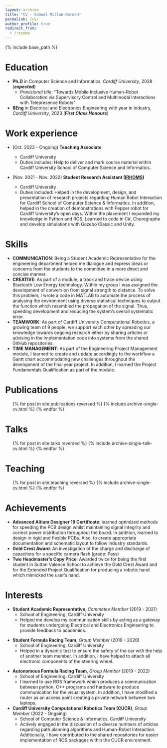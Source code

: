 ```yaml
---
layout: archive
title: "CV - Samuel Millan-Norman"
permalink: /cv/
author_profile: true
redirect_from:
  - /resume
---
```


{% include base_path %}

Education
======
- **Ph.D** in Computer Science and Informatics, *Cardiff University*, 2028 (***expected***)
  - *Provisional title*: "Towards Mobile Inclusive Human-Robot Collaboration via Supervisory Control and Multimodal Interactions with Telepresence Robots"
- **BEng** in Electrical and Electronics Engineering with year in industry, *Cardiff University*, 2023 (***First Class Honours***)

Work experience
======
- (Oct. 2023 - Ongoing) **Teaching Associate**
  - Cardiff University
  - Duties includes: Help to deliver and mark course material within Cardiff University School of Computer Science and Informatics.

- (Nov. 2021 - Nov. 2022) **Student Research Assistant (<a href="https://www.cardiff.ac.uk/artificial-intelligence-robotics-and-human-machine-systems">IRHOMS</a>)**
  - Cardiff University
  - Duties included: Helped in the development, design, and presentation of research projects regarding Human Robot Interaction for Cardiff School of Computer Science & Informatics. In addition, helped in the creation of demonstrations with Pepper robot for Cardiff University’s open days. Within the placement I expanded my knowledge in Python and ROS. Learned to code in C#, Choregraphe and develop simulations with Gazebo Classic and Unity.
  
Skills
======
- **COMMUNICATION**: Being a Student Academic Representative for the engineering department helped me dialogue and express ideas or concerns from the students to the committee in a more direct and concise manner.
- **CREATIVE**: As part of a module, a track and trace device using Bluetooth Low Energy technology. Within my group I was assigned the development of conversion from signal strength to distance. To solve this problem, I wrote a code in MATLAB to automate the process of analysing the environment
using diverse statistical techniques to output the function which resembled the propagation of the signal. Thus, speeding development and reducing the system’s overall systematic error.
- **TEAMWORK**: As part of Cardiff University Computational Robotics, a growing team of 9 people, we support each other by spreading our knowledge towards ongoing research either by sharing articles or advising in the implementation code into systems from the shared GitHub repositories.
- **TIME MANAGEMENT**: As part of the Engineering Project Management module, I learned to create and update accordingly to the workflow a Gantt chart accommodating new challenges throughout the development of the final year project. In addition, I learned the Project Fundamentals Qualification as part of the module.

Publications
======
  <ul>{% for post in site.publications reversed %}
    {% include archive-single-cv.html %}
  {% endfor %}</ul>
  
Talks
======
  <ul>{% for post in site.talks reversed %}
    {% include archive-single-talk-cv.html  %}
  {% endfor %}</ul>
  
Teaching
======
  <ul>{% for post in site.teaching reversed %}
    {% include archive-single-cv.html %}
  {% endfor %}</ul>
  
Achievements
======
- **Advanced Altium Designer 19 Certificate**: learned optimized methods for speeding the PCB design whilst maintaining signal integrity and correct power distribution throughout the board. In addition, learned to design in rigid and flexible PCBs. Also, to create appropriate documentation and schematic layout to follow industry standards.
- **Gold Crest Award**: An investigation of the charge and discharge of capacitors for a specific camera flash (grade: Pass)
- **Two Headmaster’s Copy Price**: Awarded twice for being the first student in Sutton Valence School to achieve the Gold Crest Award and for the Extended Project Qualification for producing a robotic hand which mimicked the user’s hand.

Interests
======
- **Student Academic Representative**, *Committee Member* (2019 - 2021)
  - School of Engineering, Cardiff University
  - Helped me develop my communication skills by acting as a gateway for students undergoing Electrical and Electronics Engineering to provide feedback to academics.
* **Student Formula Racing Team**, *Group Member* (2019 - 2020)
  - School of Engineering, Cardiff University
  - Helped in a dynamic test to ensure the safety of the car with the help of another team member. In addition, I have helped to attach all electronic components of the steering wheel.
- **Autonomous Formula Racing Team**, *Group Member* (2019 - 2022)
  - School of Engineering, Cardiff University
  - I learned to use ROS framework which produces a communication between python, C++ programs and hardware to produce communication for the visual system. In addition, I have modified a router as an access point creating a private network between two laptops.
- **Cardiff University Computational Robotics Team (CUCR)**, *Group Member* (2022 - Ongoing)
  - School of Computer Science & Informatics, Cardiff University
  - Actively engaged in the discussion of a diverse numbers of articles regarding path planning algorithms and Human-Robot Interaction. Additionally, I have contributed to the shared repositories for easier implementation of ROS packages within the CUCR environment.

